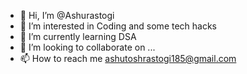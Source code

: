 - 👋 Hi, I’m @Ashurastogi
- 👀 I’m interested in Coding and some tech hacks
- 🌱 I’m currently learning DSA
- 💞️ I’m looking to collaborate on ...
- 📫 How to reach me ashutoshrastogi185@gmail.com

<!---
Ashurastogi/Ashurastogi is a ✨ special ✨ repository because its `README.md` (this file) appears on your GitHub profile.
You can click the Preview link to take a look at your changes.
--->
